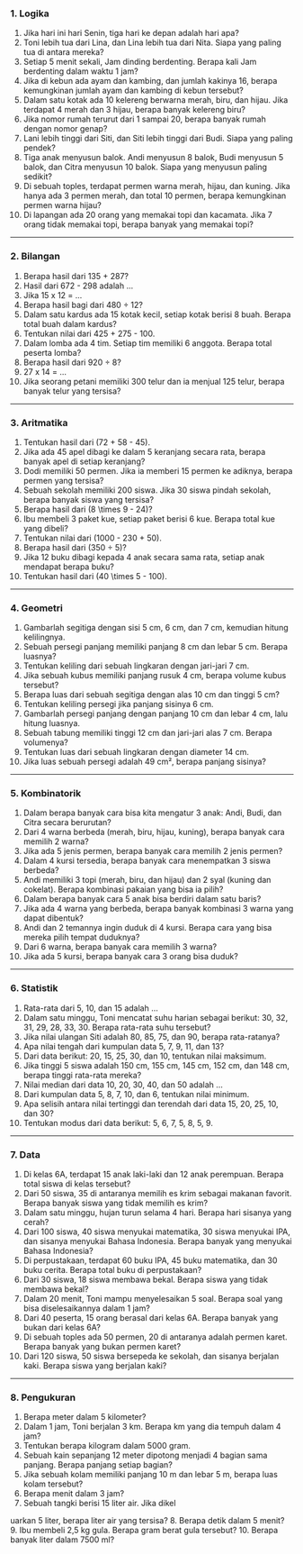 

### 1. **Logika**

1. Jika hari ini hari Senin, tiga hari ke depan adalah hari apa?
2. Toni lebih tua dari Lina, dan Lina lebih tua dari Nita. Siapa yang paling tua di antara mereka?
3. Setiap 5 menit sekali, Jam dinding berdenting. Berapa kali Jam berdenting dalam waktu 1 jam?
4. Jika di kebun ada ayam dan kambing, dan jumlah kakinya 16, berapa kemungkinan jumlah ayam dan kambing di kebun tersebut?
5. Dalam satu kotak ada 10 kelereng berwarna merah, biru, dan hijau. Jika terdapat 4 merah dan 3 hijau, berapa banyak kelereng biru?
6. Jika nomor rumah terurut dari 1 sampai 20, berapa banyak rumah dengan nomor genap?
7. Lani lebih tinggi dari Siti, dan Siti lebih tinggi dari Budi. Siapa yang paling pendek?
8. Tiga anak menyusun balok. Andi menyusun 8 balok, Budi menyusun 5 balok, dan Citra menyusun 10 balok. Siapa yang menyusun paling sedikit?
9. Di sebuah toples, terdapat permen warna merah, hijau, dan kuning. Jika hanya ada 3 permen merah, dan total 10 permen, berapa kemungkinan permen warna hijau?
10. Di lapangan ada 20 orang yang memakai topi dan kacamata. Jika 7 orang tidak memakai topi, berapa banyak yang memakai topi?

---

### 2. **Bilangan**

1. Berapa hasil dari 135 + 287?
2. Hasil dari 672 - 298 adalah ...
3. Jika 15 x 12 = ...
4. Berapa hasil bagi dari 480 ÷ 12?
5. Dalam satu kardus ada 15 kotak kecil, setiap kotak berisi 8 buah. Berapa total buah dalam kardus?
6. Tentukan nilai dari 425 + 275 - 100.
7. Dalam lomba ada 4 tim. Setiap tim memiliki 6 anggota. Berapa total peserta lomba?
8. Berapa hasil dari 920 ÷ 8?
9. 27 x 14 = ...
10. Jika seorang petani memiliki 300 telur dan ia menjual 125 telur, berapa banyak telur yang tersisa?

---

### 3. **Aritmatika**

1. Tentukan hasil dari \(72 + 58 - 45\).
2. Jika ada 45 apel dibagi ke dalam 5 keranjang secara rata, berapa banyak apel di setiap keranjang?
3. Dodi memiliki 50 permen. Jika ia memberi 15 permen ke adiknya, berapa permen yang tersisa?
4. Sebuah sekolah memiliki 200 siswa. Jika 30 siswa pindah sekolah, berapa banyak siswa yang tersisa?
5. Berapa hasil dari \(8 \times 9 - 24\)?
6. Ibu membeli 3 paket kue, setiap paket berisi 6 kue. Berapa total kue yang dibeli?
7. Tentukan nilai dari \(1000 - 230 + 50\).
8. Berapa hasil dari \(350 ÷ 5\)?
9. Jika 12 buku dibagi kepada 4 anak secara sama rata, setiap anak mendapat berapa buku?
10. Tentukan hasil dari \(40 \times 5 - 100\).

---

### 4. **Geometri**

1. Gambarlah segitiga dengan sisi 5 cm, 6 cm, dan 7 cm, kemudian hitung kelilingnya.
2. Sebuah persegi panjang memiliki panjang 8 cm dan lebar 5 cm. Berapa luasnya?
3. Tentukan keliling dari sebuah lingkaran dengan jari-jari 7 cm.
4. Jika sebuah kubus memiliki panjang rusuk 4 cm, berapa volume kubus tersebut?
5. Berapa luas dari sebuah segitiga dengan alas 10 cm dan tinggi 5 cm?
6. Tentukan keliling persegi jika panjang sisinya 6 cm.
7. Gambarlah persegi panjang dengan panjang 10 cm dan lebar 4 cm, lalu hitung luasnya.
8. Sebuah tabung memiliki tinggi 12 cm dan jari-jari alas 7 cm. Berapa volumenya?
9. Tentukan luas dari sebuah lingkaran dengan diameter 14 cm.
10. Jika luas sebuah persegi adalah 49 cm², berapa panjang sisinya?



---

### 5. **Kombinatorik**

1. Dalam berapa banyak cara bisa kita mengatur 3 anak: Andi, Budi, dan Citra secara berurutan?
2. Dari 4 warna berbeda (merah, biru, hijau, kuning), berapa banyak cara memilih 2 warna?
3. Jika ada 5 jenis permen, berapa banyak cara memilih 2 jenis permen?
4. Dalam 4 kursi tersedia, berapa banyak cara menempatkan 3 siswa berbeda?
5. Andi memiliki 3 topi (merah, biru, dan hijau) dan 2 syal (kuning dan cokelat). Berapa kombinasi pakaian yang bisa ia pilih?
6. Dalam berapa banyak cara 5 anak bisa berdiri dalam satu baris?
7. Jika ada 4 warna yang berbeda, berapa banyak kombinasi 3 warna yang dapat dibentuk?
8. Andi dan 2 temannya ingin duduk di 4 kursi. Berapa cara yang bisa mereka pilih tempat duduknya?
9. Dari 6 warna, berapa banyak cara memilih 3 warna?
10. Jika ada 5 kursi, berapa banyak cara 3 orang bisa duduk?

---

### 6. **Statistik**

1. Rata-rata dari 5, 10, dan 15 adalah ...
2. Dalam satu minggu, Toni mencatat suhu harian sebagai berikut: 30, 32, 31, 29, 28, 33, 30. Berapa rata-rata suhu tersebut?
3. Jika nilai ulangan Siti adalah 80, 85, 75, dan 90, berapa rata-ratanya?
4. Apa nilai tengah dari kumpulan data 5, 7, 9, 11, dan 13?
5. Dari data berikut: 20, 15, 25, 30, dan 10, tentukan nilai maksimum.
6. Jika tinggi 5 siswa adalah 150 cm, 155 cm, 145 cm, 152 cm, dan 148 cm, berapa tinggi rata-rata mereka?
7. Nilai median dari data 10, 20, 30, 40, dan 50 adalah ...
8. Dari kumpulan data 5, 8, 7, 10, dan 6, tentukan nilai minimum.
9. Apa selisih antara nilai tertinggi dan terendah dari data 15, 20, 25, 10, dan 30?
10. Tentukan modus dari data berikut: 5, 6, 7, 5, 8, 5, 9.

---

### 7. **Data**

1. Di kelas 6A, terdapat 15 anak laki-laki dan 12 anak perempuan. Berapa total siswa di kelas tersebut?
2. Dari 50 siswa, 35 di antaranya memilih es krim sebagai makanan favorit. Berapa banyak siswa yang tidak memilih es krim?
3. Dalam satu minggu, hujan turun selama 4 hari. Berapa hari sisanya yang cerah?
4. Dari 100 siswa, 40 siswa menyukai matematika, 30 siswa menyukai IPA, dan sisanya menyukai Bahasa Indonesia. Berapa banyak yang menyukai Bahasa Indonesia?
5. Di perpustakaan, terdapat 60 buku IPA, 45 buku matematika, dan 30 buku cerita. Berapa total buku di perpustakaan?
6. Dari 30 siswa, 18 siswa membawa bekal. Berapa siswa yang tidak membawa bekal?
7. Dalam 20 menit, Toni mampu menyelesaikan 5 soal. Berapa soal yang bisa diselesaikannya dalam 1 jam?
8. Dari 40 peserta, 15 orang berasal dari kelas 6A. Berapa banyak yang bukan dari kelas 6A?
9. Di sebuah toples ada 50 permen, 20 di antaranya adalah permen karet. Berapa banyak yang bukan permen karet?
10. Dari 120 siswa, 50 siswa bersepeda ke sekolah, dan sisanya berjalan kaki. Berapa siswa yang berjalan kaki?

---

### 8. **Pengukuran**

1. Berapa meter dalam 5 kilometer?
2. Dalam 1 jam, Toni berjalan 3 km. Berapa km yang dia tempuh dalam 4 jam?
3. Tentukan berapa kilogram dalam 5000 gram.
4. Sebuah kain sepanjang 12 meter dipotong menjadi 4 bagian sama panjang. Berapa panjang setiap bagian?
5. Jika sebuah kolam memiliki panjang 10 m dan lebar 5 m, berapa luas kolam tersebut?
6. Berapa menit dalam 3 jam?
7. Sebuah tangki berisi 15 liter air. Jika dikel

uarkan 5 liter, berapa liter air yang tersisa?
8. Berapa detik dalam 5 menit?
9. Ibu membeli 2,5 kg gula. Berapa gram berat gula tersebut?
10. Berapa banyak liter dalam 7500 ml?
